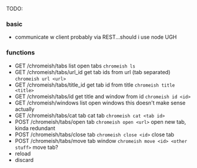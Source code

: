 TODO:

### basic
- communicate w client probably via REST...should i use node UGH

### functions
- GET /chromeish/tabs
	list open tabs
	`chromeish ls`
- GET /chromeish/tabs/url_id
	get tab ids from url (tab separated)
	`chromeish url <url>`
- GET /chromeish/tabs/title_id
	get tab id from title
	`chromeish title <title>`
- GET /chromeish/tabs/id
	get title and window from id
	`chromeish id <id>`
- GET /chromeish/windows
    	list open windows
	this doesn't make sense actually
- GET /chromeish/tabs/cat tab
	cat tab
	`chromeish cat <tab id>`
- POST /chromeish/tabs/open tab
    	`chromeish open <url>`
 	open new tab, kinda redundant
- POST /chromeish/tabs/close tab
        `chromeish close <id>`
	close tab
- POST /chromeish/tabs/move tab window
       	`chromeish move <id> <other stuff>`
	move tab?
- reload
- discard
